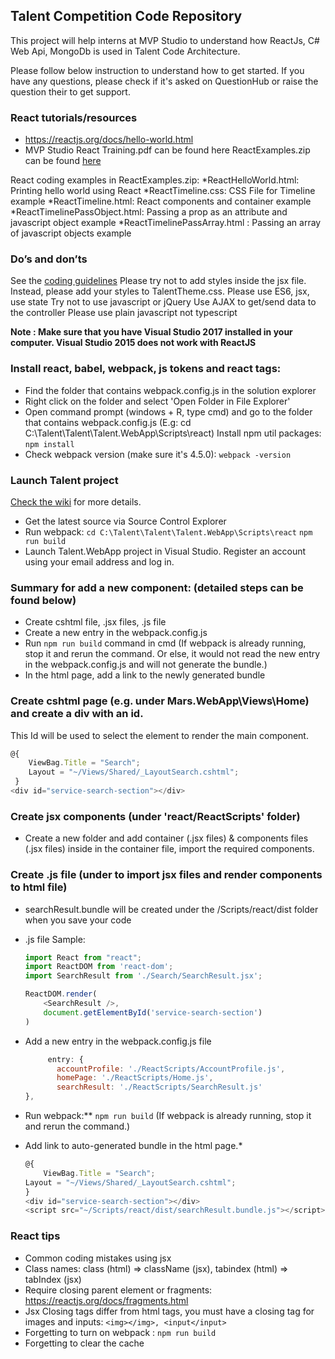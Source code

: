 ## Talent Competition Code Repository

This project will help interns at MVP Studio to understand how ReactJs, C# Web Api, MongoDb is used in Talent Code Architecture. 

Please follow below instruction to understand how to get started. If you have any questions, please check if it's asked on QuestionHub or raise the question their to get support. 

### React tutorials/resources
* https://reactjs.org/docs/hello-world.html
* MVP Studio React Training.pdf can be found here
ReactExamples.zip can be found [here](https://drive.google.com/file/d/1dXZeb3hmMsYbE1hmGEkb4_hyOkNiAbPa/view?usp=sharing)

React coding examples in ReactExamples.zip:
*ReactHelloWorld.html: Printing hello world using React
*ReactTimeline.css: CSS File for Timeline example
*ReactTimeline.html: React components and container example
*ReactTimelinePassObject.html: Passing a prop as an attribute and javascript object example
*ReactTimelinePassArray.html : Passing an array of javascript objects example

### Do’s and don’ts
See the [coding guidelines](http://git.mvp.studio/talent-competition/talent-competition/wikis/guides/coding-guidelines)
Please try not to add styles inside the jsx file. Instead, please add your styles to TalentTheme.css.
Please use ES6, jsx, use state
Try not to use javascript or jQuery
Use AJAX to get/send data to the controller
Please use plain javascript not typescript

**Note : Make sure that you have Visual Studio 2017 installed in your computer.
Visual Studio 2015 does not work with ReactJS**

### Install react, babel, webpack, js tokens and react tags:
* Find the folder that contains webpack.config.js in the solution explorer
* Right click on the folder and select 'Open Folder in File Explorer'
* Open command prompt (windows + R, type cmd) and go to the folder that contains webpack.config.js (E.g: cd C:\Talent\Talent\Talent.WebApp\Scripts\react)
Install npm util packages:
`npm install`
* Check webpack version (make sure it's 4.5.0):
`webpack -version`

### Launch Talent project
[Check the wiki](http://git.mvp.studio/talent-competition/talent-competition/wikis/Starting-the-project) for more details.
* Get the latest source via Source Control Explorer
* Run webpack:
`cd C:\Talent\Talent\Talent.WebApp\Scripts\react`
`npm run build`
* Launch Talent.WebApp project in Visual Studio. Register an account using your email address and log in.


### Summary for add a new component: (detailed steps can be found below)
* Create cshtml file, .jsx files, .js file 
* Create a new entry in the webpack.config.js
* Run `npm run build` command in cmd 
(If webpack is already running, stop it and rerun the command. 
Or else, it would not read the new entry in the webpack.config.js and will not generate the bundle.)
* In the html page, add a link to the newly generated bundle

### Create cshtml page (e.g. under Mars.WebApp\Views\Home) and create a div with an id.
This Id will be used to select the element to render the main component.
```javascript
@{
	ViewBag.Title = "Search";
	Layout = "~/Views/Shared/_LayoutSearch.cshtml";
 }
<div id="service-search-section"></div>
```

### Create jsx components (under 'react/ReactScripts' folder)
* Create a new folder and add container (.jsx files) & components files (.jsx files) inside
  in the container file, import the required components.


### Create .js file (under to import jsx files and render components to html file)
* searchResult.bundle will be created under the /Scripts/react/dist folder when you save your code
* .js file Sample:
    ```javascript
    import React from "react";
    import ReactDOM from 'react-dom';
    import SearchResult from './Search/SearchResult.jsx';

    ReactDOM.render(
        <SearchResult />,
        document.getElementById('service-search-section')
    )
    ```

* Add a new entry in the webpack.config.js file
    ```javascript
         entry: {
    	   accountProfile: './ReactScripts/AccountProfile.js',
    	   homePage: './ReactScripts/Home.js',
    	   searchResult: './ReactScripts/SearchResult.js'
	},
    ```

* Run webpack:** `npm run build`
(If webpack is already running, stop it and rerun the command.)

* Add link to auto-generated bundle in the html page.*
    ```javascript
    @{
        ViewBag.Title = "Search";
	Layout = "~/Views/Shared/_LayoutSearch.cshtml";
    }
    <div id="service-search-section"></div>
    <script src="~/Scripts/react/dist/searchResult.bundle.js"></script>
    ```

### React tips
* Common coding mistakes using jsx
* Class names: class (html) => className (jsx), tabindex (html) => tabIndex (jsx)
* Require closing parent element or fragments: https://reactjs.org/docs/fragments.html
* Jsx Closing tags differ from html tags, you must have a closing tag for images and inputs: `<img></img>, <input</input>`
* Forgetting to turn on webpack : `npm run build`
* Forgetting to clear the cache
